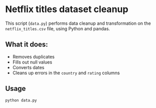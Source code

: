 # Netflix titles dataset cleanup

This script (`data.py`) performs data cleanup and transformation on the `netflix_titles.csv` file, using Python and pandas.

## What it does:

- Removes duplicates
- Fills out null values
- Converts dates
- Cleans up errors in the `country` and `rating` columns

## Usage

````bash
python data.py
